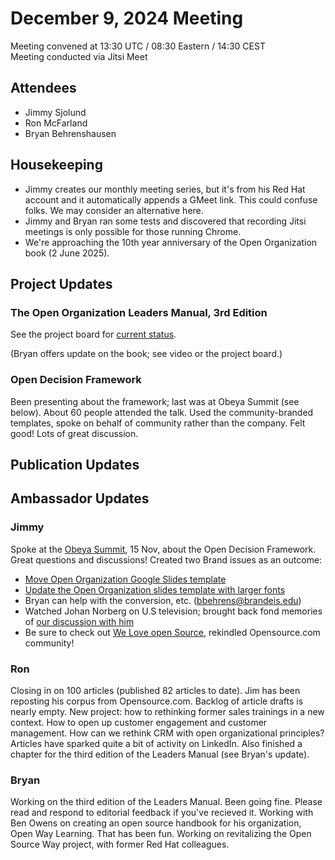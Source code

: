 # December 9, 2024 Meeting
Meeting convened at 13:30 UTC / 08:30 Eastern / 14:30 CEST  
Meeting conducted via Jitsi Meet  

## Attendees

- Jimmy Sjolund
- Ron McFarland
- Bryan Behrenshausen

## Housekeeping

- Jimmy creates our monthly meeting series, but it's from his Red Hat account and it automatically appends a GMeet link. This could confuse folks. We may consider an alternative here.
- Jimmy and Bryan ran some tests and discovered that recording Jitsi meetings is only possible for those running Chrome.
- We're approaching the 10th year anniversary of the Open Organization book (2 June 2025).

## Project Updates

### The Open Organization Leaders Manual, 3rd Edition
See the project board for [current status](https://github.com/orgs/open-organization/projects/4/views/1).

(Bryan offers update on the book; see video or the project board.)

### Open Decision Framework
Been presenting about the framework; last was at Obeya Summit (see below). About 60 people attended the talk. Used the community-branded templates, spoke on behalf of community rather than the company. Felt good! Lots of great discussion.

## Publication Updates
 
## Ambassador Updates
### Jimmy
Spoke at the [Obeya Summit](https://obeya-association.com/events/obeya-summit-2024/), 15 Nov, about the Open Decision Framework. Great questions and discussions! Created two Brand issues as an outcome:
- [Move Open Organization Google Slides template](https://github.com/open-organization/brand/issues/1)
- [Update the Open Organization slides template with larger fonts](https://github.com/open-organization/brand/issues/2)
- Bryan can help with the conversion, etc. (bbehrens@brandeis.edu)
- Watched Johan Norberg on U.S television; brought back fond memories of [our discussion with him](https://www.youtube.com/watch?v=93lwexPTcAM)
- Be sure to check out [We Love open Source](https://allthingsopen.org/articles), rekindled Opensource.com community!

### Ron
Closing in on 100 articles (published 82 articles to date). Jim has been reposting his corpus from Opensource.com. Backlog of article drafts is nearly empty. New project: how to rethinking former sales trainings in a new context. How to open up customer engagement and customer management. How can we rethink CRM with open organizational principles? Articles have sparked quite a bit of activity on LinkedIn. Also finished a chapter for the third edition of the Leaders Manual (see Bryan's update).

### Bryan
Working on the third edition of the Leaders Manual. Been going fine. Please read and respond to editorial feedback if you've recieved it. Working with Ben Owens on creating an open source handbook for his organization, Open Way Learning. That has been fun. Working on revitalizing the Open Source Way project, with former Red Hat colleagues.

